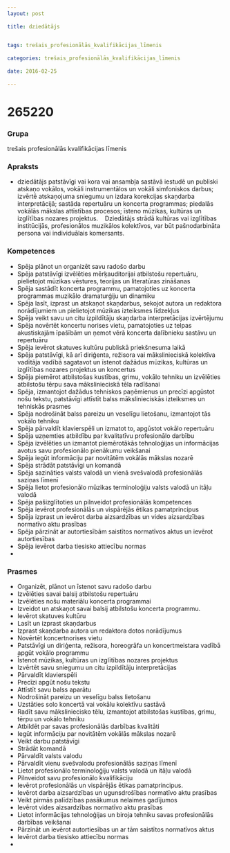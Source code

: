 ```yaml
---
layout: post
    
title: dziedātājs

    
tags: trešais_profesionālās_kvalifikācijas_līmenis
    
categories: trešais_profesionālās_kvalifikācijas_līmenis
    
date: 2016-02-25
    
---
```

# 265220

### Grupa
trešais profesionālās kvalifikācijas līmenis


### Apraksts

*  dziedātājs patstāvīgi vai kora vai ansambļa sastāvā iestudē un publiski atskaņo vokālos, vokāli instrumentālos un vokāli simfoniskos darbus; izvērtē atskaņojuma sniegumu un izdara korekcijas skaņdarba interpretācijā; sastāda repertuāru un koncerta programmas; piedalās vokālās mākslas attīstības procesos; īsteno mūzikas, kultūras un izglītības nozares projektus.     Dziedātājs strādā kultūras vai izglītības institūcijās, profesionālos muzikālos kolektīvos, var būt pašnodarbināta persona vai individuālais komersants.

### Kompetences

* Spēja plānot un organizēt savu radošo darbu
* Spēja patstāvīgi izvēlēties mērķauditorijai atbilstošu repertuāru, pielietojot mūzikas vēstures, teorijas un literatūras zināšanas
* Spēja sastādīt koncerta programmu, pamatojoties uz koncerta programmas muzikālo dramaturģiju un dinamiku
* Spēja lasīt, izprast un atskaņot skaņdarbus, sekojot autora un redaktora norādījumiem un pielietojot mūzikas izteiksmes līdzekļus
* Spēja veikt savu un citu izpildītāju skaņdarba interpretācijas izvērtējumu
* Spēja novērtēt koncertu norises vietu, pamatojoties uz telpas akustiskajām īpašībām un ņemot vērā koncerta dalībnieku sastāvu un repertuāru
* Spēja ievērot skatuves kultūru publiskā priekšnesuma laikā
* Spēja patstāvīgi, kā arī diriģenta, režisora vai mākslinieciskā kolektīva vadītāja vadībā sagatavot un īstenot dažādus mūzikas, kultūras un izglītības nozares projektus un koncertus
* Spēja piemērot atbilstošas kustības, grimu, vokālo tehniku un izvēlēties atbilstošu tērpu sava mākslinieciskā tēla radīšanai
* Spēja, izmantojot dažādus tehniskos paņēmienus un precīzi apgūstot nošu tekstu, patstāvīgi attīstīt balss mākslinieciskās izteiksmes un tehniskās prasmes
* Spēja nodrošināt balss pareizu un veselīgu lietošanu, izmantojot tās vokālo tehniku
* Spēja pārvaldīt klavierspēli un izmatot to, apgūstot vokālo repertuāru
* Spēja uzņemties atbildību par kvalitatīvu profesionālo darbību
* Spēja izvēlēties un izmantot piemērotākās tehnoloģijas un informācijas avotus savu profesionālo pienākumu veikšanai
* Spēja iegūt informāciju par novitātēm vokālās mākslas nozarē
* Spēja strādāt patstāvīgi un komandā
* Spēja sazināties valsts valodā un vienā svešvalodā profesionālās saziņas līmenī
* Spēja lietot profesionālo mūzikas terminoloģiju valsts valodā un itāļu valodā
* Spēja pašizglītoties un pilnveidot profesionālās kompetences
* Spēja ievērot profesionālās un vispārējās ētikas pamatprincipus
* Spēja izprast un ievērot darba aizsardzības un vides aizsardzības normatīvo aktu prasības
* Spēja pārzināt ar autortiesībām saistītos normatīvos aktus un ievērot autortiesības
* Spēja ievērot darba tiesisko attiecību normas
* 

### Prasmes 
* Organizēt, plānot un īstenot savu radošo darbu
* Izvēlēties savai balsij atbilstošu repertuāru
* Izvēlēties nošu materiālu koncerta programmai
* Izveidot un atskaņot savai balsij atbilstošu koncerta programmu.
*  Ievērot skatuves kultūru
* Lasīt un izprast skaņdarbus
* Izprast skaņdarba autora un redaktora dotos norādījumus
* Novērtēt koncertnorises vietu
* Patstāvīgi un diriģenta, režisora, horeogrāfa un koncertmeistara vadībā apgūt vokālo programmu
* Īstenot mūzikas, kultūras un izglītības nozares projektus
* Izvērtēt savu sniegumu un citu izpildītāju interpretācijas
* Pārvaldīt klavierspēli
* Precīzi apgūt nošu tekstu
* Attīstīt savu balss aparātu
* Nodrošināt pareizu un veselīgu balss lietošanu
* Uzstāties solo koncertā vai vokālu kolektīvu sastāvā
* Radīt savu māksliniecisko tēlu, izmantojot atbilstošas kustības, grimu, tērpu un vokālo tehniku
* Atbildēt par savas profesionālās darbības kvalitāti
* Iegūt informāciju par novitātēm vokālās mākslas nozarē
* Veikt darbu patstāvīgi
* Strādāt komandā
* Pārvaldīt valsts valodu
* Pārvaldīt vienu svešvalodu profesionālās saziņas līmenī
* Lietot profesionālo terminoloģiju valsts valodā un itāļu valodā
* Pilnveidot savu profesionālo kvalifikāciju
* Ievērot profesionālās un vispārējās ētikas pamatprincipus.
*  Ievērot darba aizsardzības un ugunsdrošības normatīvo aktu prasības
* Veikt pirmās palīdzības pasākumus nelaimes gadījumos
* Ievērot vides aizsardzības normatīvo aktu prasības
* Lietot informācijas tehnoloģijas un biroja tehniku savas profesionālās darbības veikšanai
* Pārzināt un ievērot autortiesības un ar tām saistītos normatīvos aktus
* Ievērot darba tiesisko attiecību normas
* 